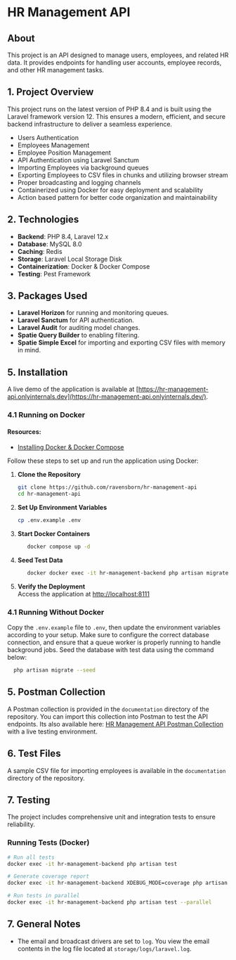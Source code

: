 # HR Management API

## About

This project is an API designed to manage users, employees, and related HR data. It provides endpoints for handling user accounts, employee records, and other HR management tasks.


## 1. Project Overview

This project runs on the latest version of PHP 8.4 and is built using the Laravel framework version 12. This ensures a modern, efficient, and secure backend infrastructure to deliver a seamless experience.

- Users Authentication
- Employees Management
- Employee Position Management
- API Authentication using Laravel Sanctum
- Importing Employees via background queues
- Exporting Employees to CSV files in chunks and utilizing browser stream
- Proper broadcasting and logging channels
- Containerized using Docker for easy deployment and scalability
- Action based pattern for better code organization and maintainability

## 2. Technologies

- **Backend**: PHP 8.4, Laravel 12.x
- **Database**: MySQL 8.0
- **Caching**: Redis
- **Storage**: Laravel Local Storage Disk
- **Containerization**: Docker & Docker Compose
- **Testing**: Pest Framework

## 3. Packages Used
- **Laravel Horizon** for running and monitoring queues.
- **Laravel Sanctum** for API authentication.
- **Laravel Audit** for auditing model changes.
- **Spatie Query Builder** to enabling filtering.
- **Spatie Simple Excel** for importing and exporting CSV files with memory in mind.

## 5. Installation

A live demo of the application is available at [https://hr-management-api.onlyinternals.dev](https://hr-management-api.onlyinternals.dev/).

### 4.1 Running on Docker

#### Resources:
- [Installing Docker & Docker Compose](https://docs.docker.com/engine/install/)

Follow these steps to set up and run the application using Docker:

1. **Clone the Repository**
   ```bash
   git clone https://github.com/ravensborn/hr-management-api
   cd hr-management-api
   ```

2. **Set Up Environment Variables**
   ```bash
   cp .env.example .env
   ```

3. **Start Docker Containers**
   ```bash
      docker compose up -d
   ```

4. **Seed Test Data**
   ```bash
      docker docker exec -it hr-management-backend php artisan migrate:fresh --seed
   ```
   
5. **Verify the Deployment**  
   Access the application at [http://localhost:8111](http://localhost:8111)


### 4.1 Running Without Docker

Copy the `.env.example` file to `.env`, then update the environment variables according to your setup.
Make sure to configure the correct database connection, and ensure that a queue worker is properly running to handle background jobs. Seed the database with test data using the command below:

```bash
  php artisan migrate --seed
```

## 5. Postman Collection
A Postman collection is provided in the `documentation` directory of the repository. You can import this collection into Postman to test the API endpoints. Its also available here: [HR Management API Postman Collection](https://documenter.getpostman.com/view/18062098/2sB3QCTtsP) with a live testing environment.

## 6. Test Files
A sample CSV file for importing employees is available in the `documentation` directory of the repository.

## 7. Testing

The project includes comprehensive unit and integration tests to ensure reliability.

### Running Tests (Docker)

```bash
# Run all tests
docker exec -it hr-management-backend php artisan test

# Generate coverage report
docker exec -it hr-management-backend XDEBUG_MODE=coverage php artisan test --coverage

# Run tests in parallel
docker exec -it hr-management-backend php artisan test --parallel
```

## 7. General Notes
 - The email and broadcast drivers are set to `log`. You view the email contents in the log file located at `storage/logs/laravel.log`.
